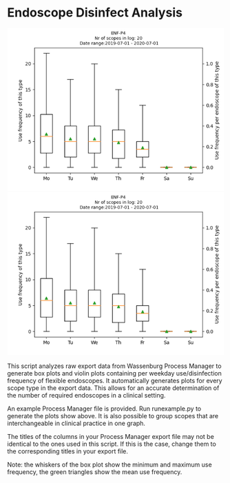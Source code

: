 # Endoscope Disinfect Analysis

![Example boxplot](ENF-P4.png)
![Example violinplot](ENF-P4.png)

This script analyzes raw export data from Wassenburg Process Manager to generate box plots and violin plots containing per weekday use/disinfection frequency of flexible endoscopes. It automatically generates plots for every scope type in the export data. This allows for an accurate determination of the number of required endoscopes in a clinical setting.

An example Process Manager file is provided. Run runexample.py to generate the plots show above. It is also possible to group scopes that are interchangeable in clinical practice in one graph.

The titles of the columns in your Process Manager export file may not be identical to the ones used in this script. If this is the case, change them to the corresponding titles in your export file.

Note: the whiskers of the box plot show the minimum and maximum use frequency, the green triangles show the mean use frequency.
